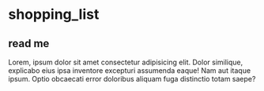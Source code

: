 # shopping_list

## read me

Lorem, ipsum dolor sit amet consectetur adipisicing elit. Dolor similique, explicabo eius ipsa inventore excepturi assumenda eaque! Nam aut itaque ipsum. Optio obcaecati error doloribus aliquam fuga distinctio totam saepe?

